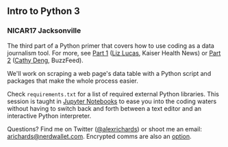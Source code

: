 ## Intro to Python 3
### NICAR17 Jacksonville

The third part of a Python primer that covers how to use coding as a data journalism tool. For more, see [Part 1](TK) ([Liz Lucas](https://github.com/eklucas), Kaiser Health News) or [Part 2](TK) ([Cathy Deng](https://github.com/cathydeng), BuzzFeed).

We'll work on scraping a web page's data table with a Python script and packages that make the whole process easier.  

Check `requirements.txt` for a list of required external Python libraries. This session is taught in [Jupyter Notebooks](http://jupyter.org/) to ease you into the coding waters without having to switch back and forth between a text editor and an interactive Python interpreter.

Questions? Find me on Twitter ([@alexrichards](https://www.twitter.com/alexrichards)) or shoot me an email: [arichards@nerdwallet.com](mailto:arichards@nerdwallet.com). Encrypted comms are also an [option](https://richardsalex.github.io/).